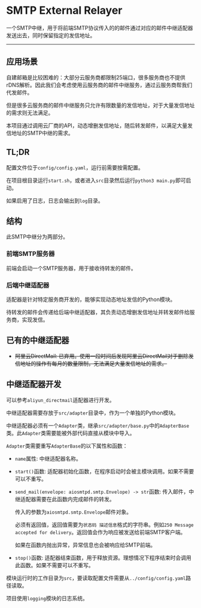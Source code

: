 # SMTP External Relayer

一个SMTP中继，用于将前端SMTP协议传入的的邮件通过对应的邮件中继适配器发送出去，同时保留指定的发信地址。

---

## 应用场景

自建邮箱是比较困难的：大部分云服务商都限制25端口，很多服务商也不提供rDNS解析。因此我们会考虑使用云服务商的邮件中继服务，通过云服务商帮我们代发邮件。

但是很多云服务商的邮件中继服务只允许有限数量的发信地址，对于大量发信地址的需求则无法满足。

本项目通过调用云厂商的API，动态增删发信地址，随后转发邮件，以满足大量发信地址的SMTP中继的需求。

## TL;DR

配置文件位于`config/config.yaml`，运行前需要按需配置。

在项目根目录运行`start.sh`，或者进入`src`目录然后运行`python3 main.py`即可启动。

如果启用了日志，日志会输出到`log`目录。

## 结构

此SMTP中继分为两部分。

### 前端SMTP服务器

前端会启动一个SMTP服务器，用于接收待转发的邮件。

### 后端中继适配器

适配器是针对特定服务商开发的，能够实现动态地址发信的Python模块。

待转发的邮件会传递给后端中继适配器，其负责动态增删发信地址并转发邮件给服务商，实现发信。

## 已有的中继适配器

- ~~阿里云DirectMail: 已弃用。使用一段时间后发现阿里云DirectMail对于删除发信地址的操作有每月的数量限制，无法满足大量发信地址的需求。~~

## 中继适配器开发

可以参考`aliyun_directmail`适配器进行开发。

中继适配器需要存放于`src/adapter`目录中，作为一个单独的Python模块。

中继适配器必须有一个`Adapter`类，继承`src/adapter/base.py`中的`AdapterBase`类。此`Adapter`类需要能被外部代码直接从模块中导入。

`Adapter`类需要重写`AdapterBase`的以下属性和函数：

  - `name`属性: 中继适配器名称。

  - `start()`函数: 适配器初始化函数，在程序启动时会被主模块调用。如果不需要可以不重写。

  - `send_mail(envelope: aiosmtpd.smtp.Envelope) -> str`函数: 传入邮件，中继适配器需要在此函数内完成邮件的转发。
    
    传入的参数为`aiosmtpd.smtp.Envelope`邮件对象。

    必须有返回值，返回值需要为`状态码 描述信息`格式的字符串。例如`250 Message accepted for delivery`。返回值会作为响应被发送给前端SMTP客户端。

    如果在函数内抛出异常，异常信息也会被响应给SMTP前端。

  - `stop()`函数: 适配器结束函数，用于释放资源。理想情况下程序结束时会调用此函数。如果不需要可以不重写。
    
模块运行时的工作目录为`src`，要读取配置文件需要从`../config/config.yaml`路径读取。

项目使用`logging`模块的日志系统。
